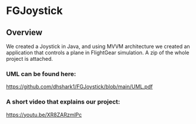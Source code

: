 # FGJoystick

## Overview

We created a Joystick in Java, and using MVVM architecture we created an application that controls a plane in FlightGear simulation. A zip of the whole project is attached. 

### UML can be found here: 

https://github.com/dhshark1/FGJoystick/blob/main/UML.pdf

### A short video that explains our project: 

https://youtu.be/XR8ZARzmlPc
